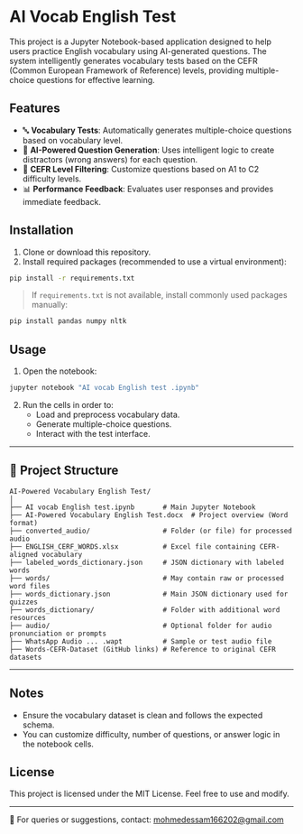 # AI Vocab English Test

This project is a Jupyter Notebook-based application designed to help users practice English vocabulary using AI-generated questions. The system intelligently generates vocabulary tests based on the CEFR (Common European Framework of Reference) levels, providing multiple-choice questions for effective learning.

## Features

- 🔤 **Vocabulary Tests**: Automatically generates multiple-choice questions based on vocabulary level.
- 🧠 **AI-Powered Question Generation**: Uses intelligent logic to create distractors (wrong answers) for each question.
- 📝 **CEFR Level Filtering**: Customize questions based on A1 to C2 difficulty levels.
- 📊 **Performance Feedback**: Evaluates user responses and provides immediate feedback.

## Installation

1. Clone or download this repository.
2. Install required packages (recommended to use a virtual environment):

```bash
pip install -r requirements.txt
```

> If `requirements.txt` is not available, install commonly used packages manually:
```bash
pip install pandas numpy nltk
```

## Usage

1. Open the notebook:

```bash
jupyter notebook "AI vocab English test .ipynb"
```

2. Run the cells in order to:
   - Load and preprocess vocabulary data.
   - Generate multiple-choice questions.
   - Interact with the test interface.

---

## 📁 Project Structure

```
AI-Powered Vocabulary English Test/
│
├── AI vocab English test.ipynb       # Main Jupyter Notebook
├── AI-Powered Vocabulary English Test.docx  # Project overview (Word format)
├── converted_audio/                  # Folder (or file) for processed audio
├── ENGLISH_CERF_WORDS.xlsx           # Excel file containing CEFR-aligned vocabulary
├── labeled_words_dictionary.json     # JSON dictionary with labeled words
├── words/                            # May contain raw or processed word files
├── words_dictionary.json             # Main JSON dictionary used for quizzes
├── words_dictionary/                 # Folder with additional word resources
├── audio/                            # Optional folder for audio pronunciation or prompts
├── WhatsApp Audio ... .wapt          # Sample or test audio file
├── Words-CEFR-Dataset (GitHub links) # Reference to original CEFR datasets
```

---


## Notes

- Ensure the vocabulary dataset is clean and follows the expected schema.
- You can customize difficulty, number of questions, or answer logic in the notebook cells.

## License

This project is licensed under the MIT License. Feel free to use and modify.

---

📧 For queries or suggestions, contact: mohmedessam166202@gmail.com
